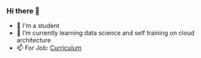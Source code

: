 ### Hi there 👋

- 🔭 I'm a student
- 🌱 I’m currently learning data science and self training on cloud architecture
- 📫 For Job: [Curriculum](https://abdoulsn.github.io)
<!--
**abdoulsn/abdoulsn** is a ✨ _special_ ✨ repository because its `README.md` (this file) appears on your GitHub profile.

- 🔭 I’m currently working on ...
- 🌱 I’m currently learning data science and cloud architecture
- 📫 How to reach me: ablaye0m {*at*} g*m*a*i*l.c#o#m
-->
